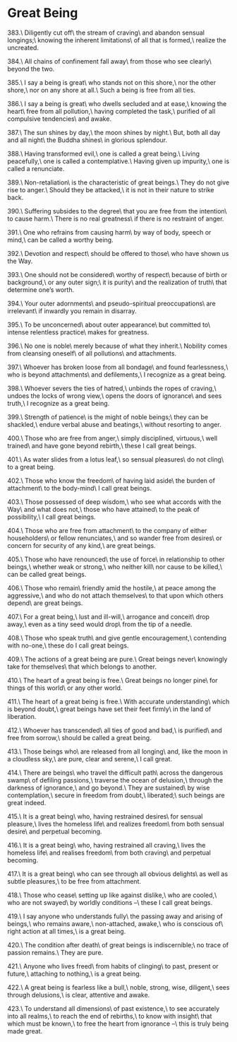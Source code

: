 Great Being
===========

383.\\
Diligently cut off\\
the stream of craving\\
and abandon sensual longings;\\
knowing the inherent limitations\\
of all that is formed,\\
realize the uncreated.

384.\\
All chains of confinement fall away\\
from those who see clearly\\
beyond the two.

385.\\
I say a being is great\\
who stands not on this shore,\\
nor the other shore,\\
nor on any shore at all.\\
Such a being is free from all ties.

386.\\
I say a being is great\\
who dwells secluded and at ease,\\
knowing the heart\\
free from all pollution,\\
having completed the task,\\
purified of all compulsive tendencies\\
and awake.

387.\\
The sun shines by day,\\
the moon shines by night.\\
But, both all day and all night\\
the Buddha shines\\
in glorious splendour.

388.\\
Having transformed evil,\\
one is called a great being.\\
Living peacefully,\\
one is called a contemplative.\\
Having given up impurity,\\
one is called a renunciate.

389.\\
Non-retaliation\\
is the characteristic of great beings.\\
They do not give rise to anger.\\
Should they be attacked,\\
it is not in their nature to strike back.

390.\\
Suffering subsides to the degree\\
that you are free from the intention\\
to cause harm.\\
There is no real greatness\\
if there is no restraint of anger.

391.\\
One who refrains from causing harm\\
by way of body, speech or mind,\\
can be called a worthy being.

392.\\
Devotion and respect\\
should be offered to those\\
who have shown us the Way.

393.\\
One should not be considered\\
worthy of respect\\
because of birth or background,\\
or any outer sign;\\
it is purity\\
and the realization of truth\\
that determine one’s worth.

394.\\
Your outer adornments\\
and pseudo-spiritual preoccupations\\
are irrelevant\\
if inwardly you remain in disarray.

395.\\
To be unconcerned\\
about outer appearance\\
but committed to\\
intense relentless practice\\
makes for greatness.

396.\\
No one is noble\\
merely because of what they inherit.\\
Nobility comes from cleansing oneself\\
of all pollutions\\
and attachments.

397.\\
Whoever has broken loose from all bondage\\
and found fearlessness,\\
who is beyond attachments\\
and defilements,\\
I recognize as a great being.

398.\\
Whoever severs the ties of hatred,\\
unbinds the ropes of craving,\\
undoes the locks of wrong view,\\
opens the doors of ignorance\\
and sees truth,\\
I recognize as a great being.

399.\\
Strength of patience\\
is the might of noble beings;\\
they can be shackled,\\
endure verbal abuse and beatings,\\
without resorting to anger.

400.\\
Those who are free from anger,\\
simply disciplined, virtuous,\\
well trained\\
and have gone beyond rebirth,\\
these I call great beings.

401.\\
As water slides from a lotus leaf,\\
so sensual pleasures\\
do not cling\\
to a great being.

402.\\
Those who know the freedom\\
of having laid aside\\
the burden of attachment\\
to the body-mind\\
I call great beings.

403.\\
Those possessed of deep wisdom,\\
who see what accords with the Way\\
and what does not,\\
those who have attained\\
to the peak of possibility,\\
I call great beings.

404.\\
Those who are free from attachment\\
to the company of either householders\\
or fellow renunciates,\\
and so wander free from desires\\
or concern for security of any kind,\\
are great beings.

405.\\
Those who have renounced\\
the use of force\\
in relationship to other beings,\\
whether weak or strong,\\
who neither kill\\
nor cause to be killed,\\
can be called great beings.

406.\\
Those who remain\\
friendly amid the hostile,\\
at peace among the aggressive,\\
and who do not attach themselves\\
to that upon which others depend\\
are great beings.

407.\\
For a great being,\\
lust and ill-will,\\
arrogance and conceit\\
drop away,\\
even as a tiny seed would drop\\
from the tip of a needle.

408.\\
Those who speak truth\\
and give gentle encouragement,\\
contending with no-one,\\
these do I call great beings.

409.\\
The actions of a great being are pure.\\
Great beings never\\
knowingly take for themselves\\
that which belongs to another.

410.\\
The heart of a great being is free.\\
Great beings no longer pine\\
for things of this world\\
or any other world.

411.\\
The heart of a great being is free.\\
With accurate understanding\\
which is beyond doubt,\\
great beings have set their feet firmly\\
in the land of liberation.

412.\\
Whoever has transcended\\
all ties of good and bad,\\
is purified\\
and free from sorrow,\\
should be called a great being.

413.\\
Those beings who\\
are released from all longing\\
and, like the moon in a cloudless sky,\\
are pure, clear and serene,\\
I call great.

414.\\
There are beings\\
who travel the difficult path\\
across the dangerous swamp\\
of defiling passions,\\
traverse the ocean of delusion,\\
through the darkness of ignorance,\\
and go beyond.\\
They are sustained\\
by wise contemplation,\\
secure in freedom from doubt,\\
liberated;\\
such beings are great indeed.

415.\\
It is a great being\\
who, having restrained desires\\
for sensual pleasure,\\
lives the homeless life\\
and realizes freedom\\
from both sensual desire\\
and perpetual becoming.

416.\\
It is a great being\\
who, having restrained all craving,\\
lives the homeless life\\
and realises freedom\\
from both craving\\
and perpetual becoming.

417.\\
It is a great being\\
who can see through all obvious delights\\
as well as subtle pleasures,\\
to be free from attachment.

418.\\
Those who cease\\
setting up like against dislike,\\
who are cooled,\\
who are not swayed\\
by worldly conditions –\\
these I call great beings.

419.\\
I say anyone who understands fully\\
the passing away and arising of beings,\\
who remains aware,\\
non-attached, awake,\\
who is conscious of\\
right action at all times,\\
is a great being.

420.\\
The condition after death\\
of great beings is indiscernible;\\
no trace of passion remains.\\
They are pure.

421.\\
Anyone who lives freed\\
from habits of clinging\\
to past, present or future,\\
attaching to nothing,\\
is a great being.

422.\\
A great being is fearless like a bull,\\
noble, strong, wise, diligent,\\
sees through delusions,\\
is clear, attentive and awake.

423.\\
To understand all dimensions\\
of past existence,\\
to see accurately into all realms,\\
to reach the end of rebirths,\\
to know with insight\\
that which must be known,\\
to free the heart from ignorance –\\
this is truly being made great.

